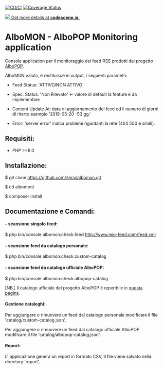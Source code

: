 [![CD/CI](https://github.com/zerai/albomon/actions/workflows/cd-ci.yaml/badge.svg)](https://github.com/zerai/albomon/actions/workflows/cd-ci.yaml)
[![Coverage Status](https://coveralls.io/repos/github/zerai/albomon/badge.svg?branch=%28no+branch%29)](https://coveralls.io/github/zerai/albomon?branch=%28no+branch%29)

[![](https://codescene.io/projects/6064/status.svg) Get more details at **codescene.io**.](https://codescene.io/projects/6064/jobs/latest-successful/results)

# AlboMON  -  AlboPOP Monitoring application


Console application per il monitoraggio dei feed RSS prodotti dal progetto [AlboPOP](https://albopop.it).

AlboMON valuta, e restituisce in output, i seguenti parametri:

- Feed Status: 'ATTIVO/NON ATTIVO'

- Spec. Status: 'Non Rilevato'  <- valore di default la feature è da implementare

- Content Update At: data di aggiornamento del feed ed il numero di giorni di ritarto esempio '2019-05-20  -53 gg.'

- Error: 'server error' indica problemi rigurdanti la rete (404 500 e simili). 


## Requisiti:
- PHP >=8.0


## Installazione:

$ git clone https://github.com/zerai/albomon.git

$ cd albomon/

$ composer install



## Documentazione e Comandi:

#### - scansione singolo feed:
$ php bin/console albomon:check:feed <http://www.mio-feed.com/feed.xml>


#### - scansione feed da catalogo personale:
$ php bin/console albomon:check:custom-catalog


#### - scansione feed da catalogo ufficiale AlboPOP:
$ php bin/console albomon:check:albopop-catalog

[NB.] Il catalogo ufficiale del progetto AlboPOP è reperibile in [questa pagina](https://albopop.it/comune/).


#### Gestione cataloghi:

Per aggiungere o rimuovere un feed dal catalogo personale modificare il file 'catalog/custom-catalog.json'.

Per aggiungere o rimuovere un feed dal catalogo ufficiale AlboPOP modificare il file 'catalog/albopop-catalog.json'.


#### Report:

L' applicazione genera un report in formato CSV, il file viene salvato nella directory 'report'.